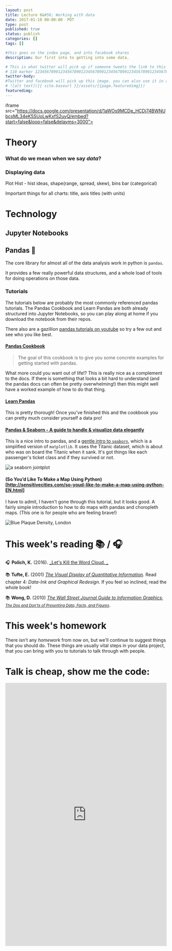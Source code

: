 ```yaml
---
layout: post
title: Lecture 6&#58; Working with data
date: 2017-01-10 00:00:00  PDT
type: post
published: true
status: publish
categories: []
tags: []

#this goes on the index page, and into facebook shares
description: Our first into to getting into some data.

# This is what twitter will pick up if someone tweets the link to this page
# 110 marker 1234567890123456789012345678901234567890123456789012345678901234567890123456789012345678901234567890123456789
twitter-body:
#Twitter and facebook will pick up this image. you can also use it in a post with:
# ![alt text]({{ site.baseurl }}/assets/{{page.featuredimg}})
featuredimg:
---
```


<style>
  iframe {
      width: 100%;
      height: 820px;
      border: 0;
  }
</style>

iframe src="https://docs.google.com/presentation/d/1aWOs9MCDe_HCDj74BWNUbcsML34eK5SUoLwKxfS2uyQ/embed?start=false&loop=false&delayms=3000"></iframe>

# Theory

### What do we mean when we say _data_?

### Displaying data

Plot
Hist - hist ideas, shape(range, spread, skew), bins
bar (categorical)

Important things for all charts:
title, axis titles (with units)

# Technology

## Jupyter Notebooks

## Pandas :panda_face:

The core library for almost all of the data analysis work in python is `pandas`.

It provides a few really powerful data structures, and a whole load of tools for doing operations on those data.


### Tutorials

The tutorials below are probably the most commonly referenced pandas tutorials. The Pandas Cookbook and Learn Pandas are both already structured into Jupyter Notebooks, so you can play along at home if you download the notebook from their repos.

There also are a gazillion [pandas tutorials on youtube](https://www.youtube.com/results?search_query=pandas+python) so try a few out and see who you like best.

#### [Pandas Cookbook](https://github.com/jvns/pandas-cookbook)
 > The goal of this cookbook is to give you some concrete examples for getting started with pandas.

What more could you want out of life!? This is really nice as a complement to the docs. If there is something that looks a bit hard to understand (and the pandas docs can often be pretty overwhelming!) then this might well have a worked example of how to do that thing.

#### [Learn Pandas](https://bitbucket.org/hrojas/learn-pandas)

This is pretty thorough! Once you've finished this and the cookbook you can pretty much consider yourself a data pro!

#### [Pandas & Seaborn - A guide to handle & visualize data elegantly](https://tryolabs.com/blog/2017/03/16/pandas-seaborn-a-guide-to-handle-visualize-data-elegantly/)

This is a nice intro to pandas, and a [gentle intro to `seaborn`](https://tryolabs.com/blog/2017/03/16/pandas-seaborn-a-guide-to-handle-visualize-data-elegantly/#seaborn), which is a simplified version of `matplotlib`. It uses the Titanic dataset, which is about who was on board the Titanic when it sank. It's got things like each passenger's ticket class and if they survived or not.

![a seaborn jointplot](https://tryolabs.com/images/blog/post-images/2017-03-16-pandas-seaborn-a-guide-to-handle-visualize-data-elegantly/jointplot.png)

#### (So You’d Like To Make a Map Using Python)[http://sensitivecities.com/so-youd-like-to-make-a-map-using-python-EN.html]

I have to admit, I haven't gone through this tutorial, but it looks good. A fairly simple introduction to how to do maps with pandas and choropleth maps. (This one is for people who are feeling brave!)

![Blue Plaque Density, London](http://sensitivecities.com/images/london_plaque_density.png)

# This week's reading :books: / :headphones:

:headphones: **Polich, K.** (2016). [_Let's Kill the Word Cloud. _](http://dataskeptic.com/blog/episodes/2016/kill-the-word-cloud)

:books: **Tufte, E.** (2001) [_The Visual Display of Quantitative Information_](https://www.edwardtufte.com/tufte/books_vdqi). Read chapter 4: _Data-Ink and Graphical Redesign_. If you feel so inclined, read the whole book!

:books: **Wong, D.** (2010) _[The Wall Street Journal Guide to Information Graphics<small>: The Dos and Don'ts of Presenting Data, Facts, and Figures</small>](http://www.donawong.com/)_.


# This week's homework

There isn't any _homework_ from now on, but we'll continue to suggest things that you should do. These things are usually vital steps in your data project, that you can bring with you to tutorials to talk through with people.

# Talk is cheap, show me the code:

<iframe src="https://github.com/notionparallax/code1161base/blob/master/week6/basic_pandas.ipynb"></iframe>
